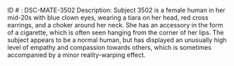ID # : DSC-MATE-3502
Description: Subject 3502 is a female human in her mid-20s with blue clown eyes, wearing a tiara on her head, red cross earrings, and a choker around her neck. She has an accessory in the form of a cigarette, which is often seen hanging from the corner of her lips. The subject appears to be a normal human, but has displayed an unusually high level of empathy and compassion towards others, which is sometimes accompanied by a minor reality-warping effect.
